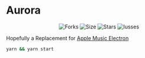 # Aurora
<div align="center">
   <img alt="Forks" src="https://img.shields.io/github/commit-activity/m/Zolvy/Aurora?style=for-the-badge"></a>
   <img alt="Size" src="https://img.shields.io/github/repo-size/Zolvy/Aurora?style=for-the-badge"></a>
   <img alt="Stars" src="https://img.shields.io/github/stars/Zolvy/Aurora?style=for-the-badge"></a>
   <img alt="Iusses" src="https://img.shields.io/github/issues/Zolvy/Aurora?style=for-the-badge"></a>
</div>

Hopefully a Replacement for [Apple Music Electron](https://github.com/Zolvy/Apple-Music-Electron)

```bash
yarn && yarn start
